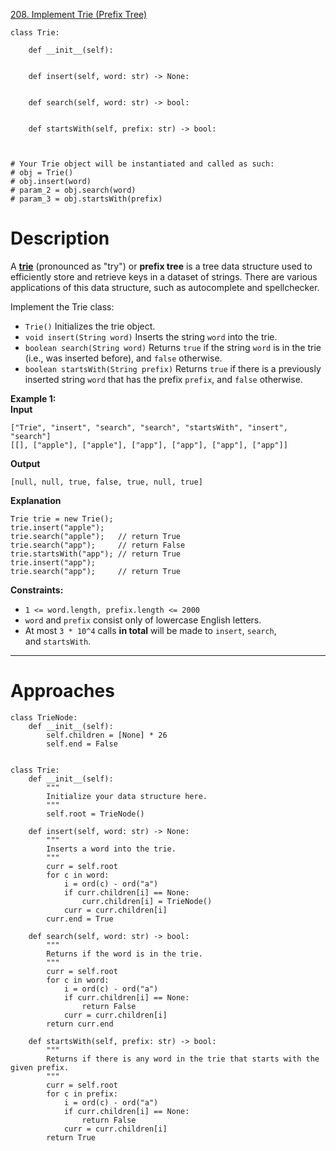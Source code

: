 [208. Implement Trie (Prefix Tree)](https://leetcode.com/problems/implement-trie-prefix-tree/)

```
class Trie:

    def __init__(self):
        

    def insert(self, word: str) -> None:
        

    def search(self, word: str) -> bool:
        

    def startsWith(self, prefix: str) -> bool:
        


# Your Trie object will be instantiated and called as such:
# obj = Trie()
# obj.insert(word)
# param_2 = obj.search(word)
# param_3 = obj.startsWith(prefix)
```

# Description
A [**trie**](https://en.wikipedia.org/wiki/Trie) (pronounced as "try") or **prefix tree** is a tree data structure used to efficiently store and retrieve keys in a dataset of strings. There are various applications of this data structure, such as autocomplete and spellchecker.

Implement the Trie class:
- `Trie()` Initializes the trie object.
- `void insert(String word)` Inserts the string `word` into the trie.
- `boolean search(String word)` Returns `true` if the string `word` is in the trie (i.e., was inserted before), and `false` otherwise.
- `boolean startsWith(String prefix)` Returns `true` if there is a previously inserted string `word` that has the prefix `prefix`, and `false` otherwise.

**Example 1:**  
**Input**  
```
["Trie", "insert", "search", "search", "startsWith", "insert", "search"]
[[], ["apple"], ["apple"], ["app"], ["app"], ["app"], ["app"]]
```
**Output**  
```
[null, null, true, false, true, null, true]
```
**Explanation**  
```
Trie trie = new Trie();
trie.insert("apple");
trie.search("apple");   // return True
trie.search("app");     // return False
trie.startsWith("app"); // return True
trie.insert("app");
trie.search("app");     // return True
```

**Constraints:**
- `1 <= word.length, prefix.length <= 2000`
- `word` and `prefix` consist only of lowercase English letters.
- At most `3 * 10^4` calls **in total** will be made to `insert`, `search`, and `startsWith`.

---



# Approaches


```
class TrieNode:
    def __init__(self):
        self.children = [None] * 26
        self.end = False


class Trie:
    def __init__(self):
        """
        Initialize your data structure here.
        """
        self.root = TrieNode()

    def insert(self, word: str) -> None:
        """
        Inserts a word into the trie.
        """
        curr = self.root
        for c in word:
            i = ord(c) - ord("a")
            if curr.children[i] == None:
                curr.children[i] = TrieNode()
            curr = curr.children[i]
        curr.end = True

    def search(self, word: str) -> bool:
        """
        Returns if the word is in the trie.
        """
        curr = self.root
        for c in word:
            i = ord(c) - ord("a")
            if curr.children[i] == None:
                return False
            curr = curr.children[i]
        return curr.end

    def startsWith(self, prefix: str) -> bool:
        """
        Returns if there is any word in the trie that starts with the given prefix.
        """
        curr = self.root
        for c in prefix:
            i = ord(c) - ord("a")
            if curr.children[i] == None:
                return False
            curr = curr.children[i]
        return True

```